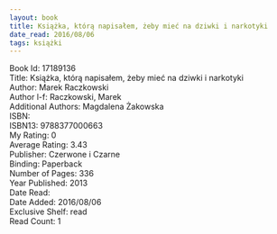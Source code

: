 ```yaml
---
layout: book
title: Książka, którą napisałem, żeby mieć na dziwki i narkotyki
date_read: 2016/08/06
tags: książki
---
```


Book Id: 17189136<br />
Title: Książka, którą napisałem, żeby mieć na dziwki i narkotyki<br />
Author: Marek Raczkowski<br />
Author l-f: Raczkowski, Marek<br />
Additional Authors: Magdalena Żakowska<br />
ISBN: <br />
ISBN13: 9788377000663<br />
My Rating: 0<br />
Average Rating: 3.43<br />
Publisher: Czerwone i Czarne<br />
Binding: Paperback<br />
Number of Pages: 336<br />
Year Published: 2013<br />
Date Read: <br />
Date Added: 2016/08/06<br />
Exclusive Shelf: read<br />
Read Count: 1<br />


